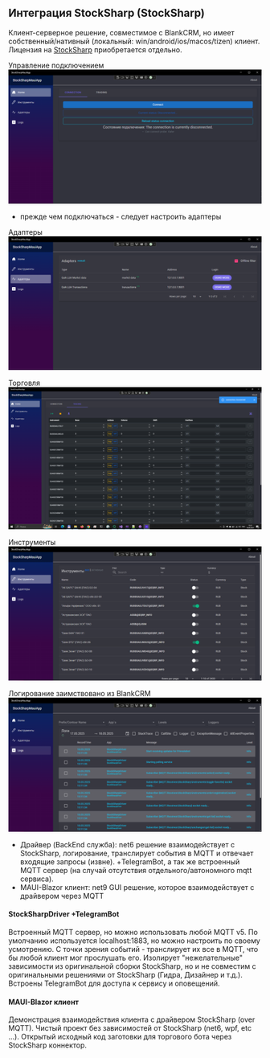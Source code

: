 ## Интеграция StockSharp (StockSharp)

Клиент-серверное решение, совместимое с BlankCRM, но имеет собственный/нативный (локальный: win/android/ios/macos/tizen) клиент. Лицензия на [StockSharp](https://stocksharp.ru/?rf=202744) приобретается отдельно.

Управление подключением
![init](./StockSharpMauiApp/img/init-clear.png)
- прежде чем подключаться - следует настроить адаптеры

Адаптеры
![adapters](./StockSharpMauiApp/img/adapters-view.png)

Торговля
![trade view](./StockSharpMauiApp/img/trade-manage.png)

Инструменты
![instruments view](./StockSharpMauiApp/img/instruments-view.png)

Логирование заимствовано из BlankCRM
![logs](./StockSharpMauiApp/img/logs.png)

- Драйвер (BackEnd служба): net6 решение взаимодействует с StockSharp, логирование, транслирует события в MQTT и отвечает входящие запросы (извне). +TelegramBot, а так же встроенный MQTT сервер (на случай отсутствия отдельного/автономного mqtt сервиса).
- MAUI-Blazor клиент: net9 GUI решение, которое взаимодействует с драйвером через MQTT

#### StockSharpDriver +TelegramBot
Встроенный MQTT сервер, но можно использовать любой MQTT v5. По умолчанию используется localhost:1883, но можно настроить по своему усмотрению.
С точки зрения событий - транслирует их все в MQTT, что бы любой клиент мог прослушать его. Изолирует "нежелательные" зависимости из оригинальной сборки StockSharp, но и не совместим с оригинальными решениями от StockSharp (Гидра, Дизайнер и т.д.).
Встроены TelegramBot для доступа к сервису и оповещений.

#### MAUI-Blazor клиент
Демонстрация взаимодействия клиента с драйвером StockSharp (over MQTT). Чистый проект без зависимостей от StockSharp (net6, wpf, etc ...).
Открытый исходный код заготовки для торгового бота через StockSharp коннектор.